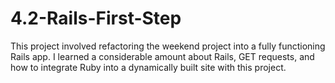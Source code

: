 # 4.2-Rails-First-Step

This project involved refactoring the weekend project into a fully functioning Rails app. I learned a considerable amount about Rails, GET requests, and how to integrate Ruby into a dynamically built site with this project.
